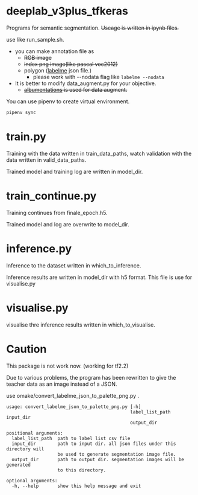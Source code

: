 # deeplab_v3plus_tfkeras

Programs for semantic segmentation. ~~Useage is written in ipynb files.~~

use like run_sample.sh.

- you can make annotation file as
  - ~~RGB image~~
  - ~~index png image(like pascal voc2012)~~
  - polygon ([labelme](https://github.com/wkentaro/labelme) json file.)
    - please work with --nodata flag like ```labelme --nodata```
- It is better to modify data_augment.py for your objective.
  - ~~[albumentations](https://github.com/albumentations-team/albumentations) is used for data augment.~~


You can use pipenv to create virtual environment.
``` bash
pipenv sync
```

# train.py

Training with the data written in train_data_paths, watch validation with the data written in  valid_data_paths.

Trained model and training log are written in model_dir.



# train_continue.py

Training continues from finale_epoch.h5.

Trained model and log are overwrite to model_dir.



# inference.py

Inference to the dataset written in which_to_inference.

Inference results are written in model_dir with h5 format.  This file is use for visualise.py

# visualise.py

visualise thre inference results written in  which_to_visualise.


# Caution

This package is not work now. (working for tf2.2)

Due to various problems, the program has been rewritten to give the teacher data as an image instead of a JSON.

use omake/convert_labelme_json_to_palette_png.py .

```
usage: convert_labelme_json_to_palette_png.py [-h]
                                              label_list_path input_dir
                                              output_dir

positional arguments:
  label_list_path  path to label list csv file
  input_dir        path to input dir. all json files under this directory will
                   be used to generate segmentation image file.
  output_dir       path to output dir. segmentation images will be generated
                   to this directory.

optional arguments:
  -h, --help       show this help message and exit
```